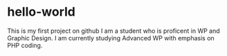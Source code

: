 # hello-world
This is my first project on github
I am a student who is proficent in WP and Graphic Design. I am currently studying Advanced WP with emphasis on PHP coding.
